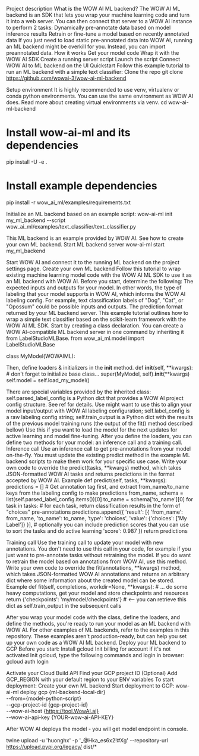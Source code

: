 Project description
What is the WOW AI ML backend?
The WOW AI ML backend is an SDK that lets you wrap your machine learning code and turn it into a web server. You can then connect that server to a WOW AI instance to perform 2 tasks:
Dynamically pre-annotate data based on model inference results
Retrain or fine-tune a model based on recently annotated data
If you just need to load static pre-annotated data into WOW AI, running an ML backend might be overkill for you. Instead, you can import preannotated data.
How it works
Get your model code
Wrap it with the WOW AI SDK
Create a running server script
Launch the script
Connect WOW AI to ML backend on the UI
Quickstart
Follow this example tutorial to run an ML backend with a simple text classifier:
Clone the repo
git clone https://github.com/wowai-3/wow-ai-ml-backend  


Setup environment
It is highly recommended to use venv, virtualenv or conda python environments. You can use the same environment as WOW AI does. Read more about creating virtual environments via venv.
cd wow-ai-ml-backend

# Install wow-ai-ml and its dependencies
pip install -U -e .

# Install example dependencies
pip install -r wow_ai_ml/examples/requirements.txt


Initialize an ML backend based on an example script:
wow-ai-ml init my_ml_backend --script wow_ai_ml/examples/text_classifier/text_classifier.py

This ML backend is an example provided by WOW AI. See how to create your own ML backend.
Start ML backend server
wow-ai-ml start my_ml_backend


Start WOW AI and connect it to the running ML backend on the project settings page.
Create your own ML backend
Follow this tutorial to wrap existing machine learning model code with the WOW AI ML SDK to use it as an ML backend with WOW AI.
Before you start, determine the following:
The expected inputs and outputs for your model. In other words, the type of labeling that your model supports in WOW AI, which informs the WOW AI labeling config. For example, text classification labels of "Dog", "Cat", or "Opossum" could be possible inputs and outputs.
The prediction format returned by your ML backend server.
This example tutorial outlines how to wrap a simple text classifier based on the scikit-learn framework with the WOW AI ML SDK.
Start by creating a class declaration. You can create a WOW AI-compatible ML backend server in one command by inheriting it from LabelStudioMLBase.
from wow_ai_ml.model import LabelStudioMLBase

class MyModel(WOWAIML):


Then, define loaders & initializers in the __init__ method.
def __init__(self, **kwargs):
    # don't forget to initialize base class...
    super(MyModel, self).__init__(**kwargs)
    self.model = self.load_my_model()


There are special variables provided by the inherited class:
self.parsed_label_config is a Python dict that provides a WOW AI project config structure. See ref for details. Use might want to use this to align your model input/output with WOW AI labeling configuration;
self.label_config is a raw labeling config string;
self.train_output is a Python dict with the results of the previous model training runs (the output of the fit() method described bellow) Use this if you want to load the model for the next updates for active learning and model fine-tuning.
After you define the loaders, you can define two methods for your model: an inference call and a training call.
Inference call
Use an inference call to get pre-annotations from your model on-the-fly. You must update the existing predict method in the example ML backend scripts to make them work for your specific use case. Write your own code to override the predict(tasks, **kwargs) method, which takes JSON-formatted WOW AI tasks and returns predictions in the format accepted by WOW AI.
Example
def predict(self, tasks, **kwargs):
    predictions = []
    # Get annotation tag first, and extract from_name/to_name keys from the labeling config to make predictions
    from_name, schema = list(self.parsed_label_config.items())[0]
    to_name = schema['to_name'][0]
    for task in tasks:
        # for each task, return classification results in the form of "choices" pre-annotations
        predictions.append({
            'result': [{
                'from_name': from_name,
                'to_name': to_name,
                'type': 'choices',
                'value': {'choices': ['My Label']}
            }],
            # optionally you can include prediction scores that you can use to sort the tasks and do active learning
            'score': 0.987
        })
    return predictions


Training call
Use the training call to update your model with new annotations. You don't need to use this call in your code, for example if you just want to pre-annotate tasks without retraining the model. If you do want to retrain the model based on annotations from WOW AI, use this method.
Write your own code to override the fit(annotations, **kwargs) method, which takes JSON-formatted WOW AI annotations and returns an arbitrary dict where some information about the created model can be stored.
Example
def fit(self, completions, workdir=None, **kwargs):
    # ... do some heavy computations, get your model and store checkpoints and resources
    return {'checkpoints': 'my/model/checkpoints'}  # <-- you can retrieve this dict as self.train_output in the subsequent calls


After you wrap your model code with the class, define the loaders, and define the methods, you're ready to run your model as an ML backend with WOW AI.
For other examples of ML backends, refer to the examples in this repository. These examples aren't production-ready, but can help you set up your own code as a WOW AI ML backend.
Deploy your ML backend to GCP
Before you start:
Install gcloud
Init billing for account if it's not activated
Init gcloud, type the following commands and login in browser:
gcloud auth login


Activate your Cloud Build API
Find your GCP project ID
(Optional) Add GCP_REGION with your default region to your ENV variables
To start deployment:
Create your own ML backend
Start deployment to GCP:
wow-ai-ml deploy gcp {ml-backend-local-dir} \
--from={model-python-script} \
--gcp-project-id {gcp-project-id} \
--wow-ai-host {https://tool.WowAI.ai} \
--wow-ai-api-key {YOUR-wow-ai-API-KEY}


After WOW AI deploys the model - you will get model endpoint in console.

twine upload -u 'huonghx' -p '_@Hka_es6x2!#Xg' --repository-url https://upload.pypi.org/legacy/ dist/*

